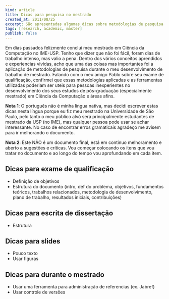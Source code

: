 ```yaml
--- 
kind: article
title: Dicas para pesquisa no mestrado
created_at: 2011/08/25
excerpt: São apresentadas algumas dicas sobre metodologias de pesquisa e ferramentas usadas durante o desenvolvimento do mestrado no IME-USP
tags: [research, academic, master]
publish: false
---
```

Em dias passados felizmente conclui meu mestrado em Ciência da Computação no IME-USP. Tenho que dizer que não foi fácil, foram dias de trabalho intenso, mas valio a pena. Dentro dos vários conceitos aprendidos e experiencias vividas, acho que uma das coisas mas importantes foi a aplicação de metodologias de pesquisa durante o meu desenvolvimento de trabalho de mestrado. Falando com o meu amigo Pablo sobre seu exame de qualificação, confirmei que essas metodologias aplicadas e as ferramentas utilizadas poderiam ser uteis para pessoas inexperientes no desenvolvimento dos seus estudos de pós-graduação (especialmente mestrado) em Ciência da Computação e áreas afins.

__Nota 1__: O português não é minha língua nativa, mas decidi escrever estas dicas nesta língua porque eu fiz meu mestrado na Universidade de São Paulo, pelo tanto o meu público alvó será principalmente estudantes de mestrado da USP (no IME), mas qualquer pessoa pode usar se achar interessante. No caso de encontrar erros gramaticais agradeço me avisem para ir melhorando o documento.

__Nota 2__: Este NÃO é um documento final, está em continuo melhoramento e aberto a sugestões e críticas. Vou começar colocando os itens que vou tratar no documento e ao longo do tempo vou aprofundando em cada item.

Dicas para exame de qualificação
--------------------------------

- Definição de objetivos
- Estrutura do documento (intro, def do problema, objetivos, fundamentos teóricos, trabalhos relacionados, metodologia de desenvolvimento, plano de trabalho, resultados iniciais, contribuições)

Dicas para escrita de dissertação
---------------------------------
- Estrutura

Dicas para slides
-----------------
- Pouco texto
- Usar figuras

Dicas para durante o mestrado
-----------------------------
- Usar uma ferramenta para administração de referencias (ex. Jabref)
- Usar controle de versões

